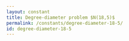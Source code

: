 ```yaml
---
layout: constant
title: Degree-diameter problem $N(18,5)$
permalink: /constants/degree-diameter-18-5/
id: degree-diameter-18-5
---
```

